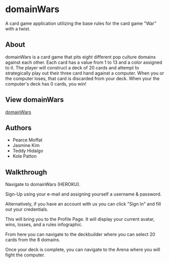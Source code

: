 # domainWars
A card game application utilizing the base rules for the card game "War" with a twist.

## About
domainWars is a card game that pits eight different pop culture domains against each other. Each card has a value from 1 to 13 and a color assigned to it. The player will construct a deck of 20 cards and attempt to strategically play out their three card hand against a computer. When you or the computer loses, that card is discarded from your deck. When your the computer's deck has 0 cards, you win!

## View domainWars
[domainWars](HEROKU)

## Authors
* Pearce Moffat
* Jasmine Kim
* Teddy Hidalgo
* Kole Patton

## Walkthrough
Navigate to domainWars (HEROKU).

Sign-Up using your e-mail and assigning yourself a username & password.

Alternatively, if you have an account with us you can click "Sign In" and fill out your credentials.

This will bring you to the Profile Page.
It will display your current avatar, wins, losses, and a rules infographic.

From here you can navigate to the deckbuilder where you can select 20 cards from the 8 domains.

Once your deck is complete, you can navigate to the Arena where you will fight the computer.